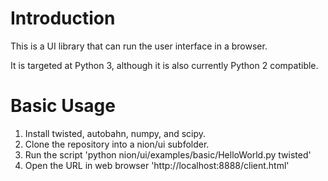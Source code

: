 Introduction
============
This is a UI library that can run the user interface in a browser.

It is targeted at Python 3, although it is also currently  Python 2 compatible.

Basic Usage
===========
1. Install twisted, autobahn, numpy, and scipy.
2. Clone the repository into a nion/ui subfolder.
3. Run the script 'python nion/ui/examples/basic/HelloWorld.py twisted'
4. Open the URL in web browser 'http://localhost:8888/client.html'
